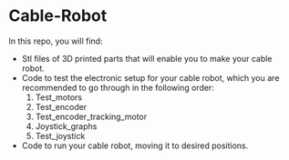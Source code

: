 # Cable-Robot

In this repo, you will find:
- Stl files of 3D printed parts that will enable you to make your cable robot.
- Code to test the electronic setup for your cable robot, which you are recommended to go through in the following order:
  1. Test_motors
  2. Test_encoder
  3. Test_encoder_tracking_motor
  4. Joystick_graphs
  5. Test_joystick
- Code to run your cable robot, moving it to desired positions.
